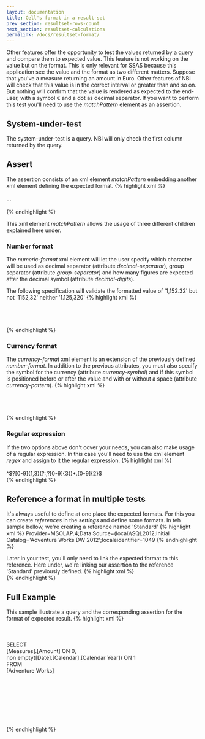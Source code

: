 ```yaml
---
layout: documentation
title: Cell's format in a result-set
prev_section: resultset-rows-count
next_section: resultset-calculations
permalink: /docs/resultset-format/
---
```

Other features offer the opportunity to test the values returned by a query and compare them to expected value. This feature is not working on the value but on the format. This is only relevant for SSAS because this application see the value and the format as two different matters.
Suppose that you've a measure returning an amount in Euro. Other features of NBi will check that this value is in the correct interval or greater than and so on. But nothing will confirm that the value is rendered as expected to the end-user, with a symbol € and a dot as decimal separator. If you want to perform this test you'll need to use the _matchPattern_ element as an assertion.

## System-under-test

The system-under-test is a query. NBi will only check the first column returned by the query.

## Assert

The assertion consists of an xml element _matchPattern_ embedding another xml element defining the expected format.
{% highlight xml %}
<assert>  
  <matchPattern>  
    ...
  </matchPattern>  
</assert>  
{% endhighlight %}

This xml element _matchPattern_ allows the usage of three different children explained here under.

### Number format

The *numeric-format* xml element will let the user specify which character will be used as decimal separator (attribute *decimal-separator*), group separator (attribute *group-separator*) and how many figures are expected after the decimal symbol (attribute *decimal-digits*).

The following specification will validate the formatted value of '1,152.32' but not '1152,32' neither '1.125,320'
{% highlight xml %}
<assert>  
  <matchPattern>  
    <numeric-format  
      decimal-digits="2"  
      decimal-separator="."  
      group-separator=","
    />  
  </matchPattern>  
</assert>  
{% endhighlight %}

### Currency format

The *currency-format* xml element is an extension of the previously defined *number-format*. In addition to the previous attributes, you must also specify the symbol for the currency (attribute *currency-symbol*) and if this symbol is positioned before or after the value and with or without a space (attribute *currency-pattern*).
{% highlight xml %}
<assert>  
  <matchPattern>  
    <currency-format  
      currency-pattern="$n"  
      currency-symbol="$"  
      decimal-digits="2"  
      decimal-separator="."  
      group-separator=","
    />  
  </matchPattern>  
</assert>  
{% endhighlight %}

### Regular expression

If the two options above don't cover your needs, you can also make usage of a regular expression. In this case you'll need to use the xml element *regex* and assign to it the regular expression.
{% highlight xml %}
<assert>  
  <matchPattern>  
    <regex>^\$?[0-9]{1,3}(?:,?[0-9]{3})\*\.[0-9]{2}$</regex>
  </matchPattern>  
</assert>
{% endhighlight %}

## Reference a format in multiple tests

It's always useful to define at one place the expected formats. For this you can create _references_ in the _settings_ and define some formats. In teh sample bellow, we're creating a reference named 'Standard'
{% highlight xml %}
<settings>
    <default apply-to="system-under-test">
      <connectionString>Provider=MSOLAP.4;Data Source=(local)\SQL2012;Initial Catalog='Adventure Works DW 2012';localeidentifier=1049</connectionString>
    </default>
    <reference name="Standard">
      <currency-format
          currency-pattern="$n"
          currency-symbol="$"
          decimal-digits="2"
          decimal-separator="."
          group-separator=","
      />
    </reference>
</settings>
{% endhighlight %}

Later in your test, you'll only need to link the expected format to this reference. Here under, we're linking our assertion to the reference 'Standard' previously defined.
{% highlight xml %}
<assert>  
  <matchPattern>
    <currency-format
       ref="Standard"
    />
  </matchPattern>
</assert>
{% endhighlight %}

## Full Example

This sample illustrate a query and the corresponding assertion for the format of expected result.
{% highlight xml %}
<test name="'Reseller Order Count' by year" uid="0001">  
  <system-under-test>  
    <execution>  
      <query>  
        SELECT  
          [Measures].[Amount] ON 0,  
          non empty([Date].[Calendar].[Calendar Year]) ON 1  
        FROM  
          [Adventure Works]  
       </query>  
    </execution>  
  </system-under-test>  
  <assert>  
    <matchPattern>  
      <currency-format  
        currency-pattern="$n"  
        currency-symbol="$"  
        decimal-digits="2"  
        decimal-separator="."  
        group-separator=","
      />  
    </matchPattern>  
  </assert>  
</test>
{% endhighlight %}
